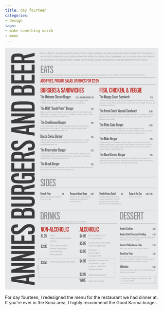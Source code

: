 ```yaml
---
title: day fourteen
categories:
- design
tags:
- make something march
- menu
---
```


![](03/14.png)

For day fourteen, I redesigned the menu for the restaurant we had dinner at. If you're ever in the Kona area, I highly recommend the Good Karma burger.
